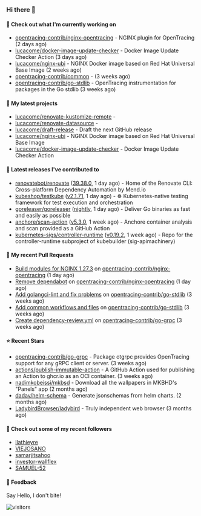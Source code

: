 ### Hi there 👋

#### 👷 Check out what I'm currently working on

- [opentracing-contrib/nginx-opentracing](https://github.com/opentracing-contrib/nginx-opentracing) - NGINX plugin for OpenTracing (2 days ago)
- [lucacome/docker-image-update-checker](https://github.com/lucacome/docker-image-update-checker) - Docker Image Update Checker Action (3 days ago)
- [lucacome/nginx-ubi](https://github.com/lucacome/nginx-ubi) - NGINX Docker image based on Red Hat Universal Base Image (2 weeks ago)
- [opentracing-contrib/common](https://github.com/opentracing-contrib/common) -  (3 weeks ago)
- [opentracing-contrib/go-stdlib](https://github.com/opentracing-contrib/go-stdlib) - OpenTracing instrumentation for packages in the Go stdlib (3 weeks ago)

#### 🌱 My latest projects

- [lucacome/renovate-kustomize-remote](https://github.com/lucacome/renovate-kustomize-remote) - 
- [lucacome/renovate-datasource](https://github.com/lucacome/renovate-datasource) - 
- [lucacome/draft-release](https://github.com/lucacome/draft-release) - Draft the next GitHub release
- [lucacome/nginx-ubi](https://github.com/lucacome/nginx-ubi) - NGINX Docker image based on Red Hat Universal Base Image
- [lucacome/docker-image-update-checker](https://github.com/lucacome/docker-image-update-checker) - Docker Image Update Checker Action

#### 🔭 Latest releases I've contributed to

- [renovatebot/renovate](https://github.com/renovatebot/renovate) ([39.38.0](https://github.com/renovatebot/renovate/releases/tag/39.38.0), 1 day ago) - Home of the Renovate CLI: Cross-platform Dependency Automation by Mend.io
- [kubeshop/testkube](https://github.com/kubeshop/testkube) ([v2.1.71](https://github.com/kubeshop/testkube/releases/tag/v2.1.71), 1 day ago) - ☸️ Kubernetes-native testing framework for test execution and orchestration
- [goreleaser/goreleaser](https://github.com/goreleaser/goreleaser) ([nightly](https://github.com/goreleaser/goreleaser/releases/tag/nightly), 1 day ago) - Deliver Go binaries as fast and easily as possible
- [anchore/scan-action](https://github.com/anchore/scan-action) ([v5.3.0](https://github.com/anchore/scan-action/releases/tag/v5.3.0), 1 week ago) - Anchore container analysis and scan provided as a GitHub Action
- [kubernetes-sigs/controller-runtime](https://github.com/kubernetes-sigs/controller-runtime) ([v0.19.2](https://github.com/kubernetes-sigs/controller-runtime/releases/tag/v0.19.2), 1 week ago) - Repo for the controller-runtime subproject of kubebuilder (sig-apimachinery)

#### 🔨 My recent Pull Requests

- [Build modules for NGINX 1.27.3](https://github.com/opentracing-contrib/nginx-opentracing/pull/741) on [opentracing-contrib/nginx-opentracing](https://github.com/opentracing-contrib/nginx-opentracing) (1 day ago)
- [Remove dependabot](https://github.com/opentracing-contrib/nginx-opentracing/pull/740) on [opentracing-contrib/nginx-opentracing](https://github.com/opentracing-contrib/nginx-opentracing) (1 day ago)
- [Add golangci-lint and fix problems](https://github.com/opentracing-contrib/go-stdlib/pull/75) on [opentracing-contrib/go-stdlib](https://github.com/opentracing-contrib/go-stdlib) (3 weeks ago)
- [Add common workflows and files](https://github.com/opentracing-contrib/go-stdlib/pull/74) on [opentracing-contrib/go-stdlib](https://github.com/opentracing-contrib/go-stdlib) (3 weeks ago)
- [Create dependency-review.yml](https://github.com/opentracing-contrib/go-grpc/pull/28) on [opentracing-contrib/go-grpc](https://github.com/opentracing-contrib/go-grpc) (3 weeks ago)

#### ⭐ Recent Stars

- [opentracing-contrib/go-grpc](https://github.com/opentracing-contrib/go-grpc) - Package otgrpc provides OpenTracing support for any gRPC client or server. (3 weeks ago)
- [actions/publish-immutable-action](https://github.com/actions/publish-immutable-action) - A GitHub Action used for publishing an Action to ghcr.io as an OCI container.  (3 weeks ago)
- [nadimkobeissi/mkbsd](https://github.com/nadimkobeissi/mkbsd) - Download all the wallpapers in MKBHD&#39;s &#34;Panels&#34; app (2 months ago)
- [dadav/helm-schema](https://github.com/dadav/helm-schema) - Generate jsonschemas from helm charts. (2 months ago)
- [LadybirdBrowser/ladybird](https://github.com/LadybirdBrowser/ladybird) - Truly independent web browser (3 months ago)

#### 👯 Check out some of my recent followers

- [llathieyre](https://github.com/llathieyre)
- [VIEJOSANO](https://github.com/VIEJOSANO)
- [samarjitsahoo](https://github.com/samarjitsahoo)
- [investor-wallflex](https://github.com/investor-wallflex)
- [SAMUEL-52](https://github.com/SAMUEL-52)

#### 💬 Feedback

Say Hello, I don't bite!

![visitors](https://visitor-badge.laobi.icu/badge?page_id=lucacome.visitor-badge)
#
